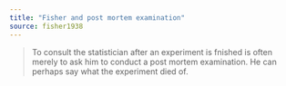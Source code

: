 ```yaml
---
title: "Fisher and post mortem examination"
source: fisher1938
---
```


> To consult the statistician after an experiment is fnished
>   is often merely to ask him to conduct a post mortem examination.
> He can perhaps say what the experiment died of.
